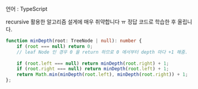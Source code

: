 언어 : TypeScript

recursive 활용한 알고리즘 설게에 매우 취약합니다 ㅠ
정답 코드로 학습한 후 올립니다.

``` typescript
function minDepth(root: TreeNode | null): number {
    if (root === null) return 0;
    // leaf Node 인 경우 0 을 return 하므로 0 에서부터 depth 마다 +1 해줌.
    
    if (root.left === null) return minDepth(root.right) + 1;
    if (root.right === null) return minDepth(root.left) + 1;
    return Math.min(minDepth(root.left), minDepth(root.right)) + 1;
};
```
